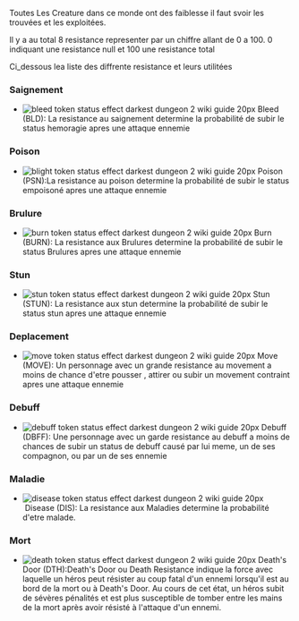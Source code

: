 
Toutes Les Creature dans ce monde ont des faiblesse il faut svoir les trouvées et les exploitées.

Il y a au total 8 resistance  representer par un chiffre allant de 0 a 100. 0 indiquant une resistance null et 100 une resistance total

Ci_dessous lea liste des diffrente resistance et leurs utilitées

### Saignement

-   ![bleed token status effect darkest dungeon 2 wiki guide 20px](https://darkestdungeon2.wiki.fextralife.com/file/Darkest-Dungeon-2/bleed-token-status-effect-darkest-dungeon-2-wiki-guide-20px.png "Bleed") Bleed (BLD): La resistance au saignement determine la probabilité de subir le status hemoragie apres une attaque ennemie

### Poison

-   ![blight token status effect darkest dungeon 2 wiki guide 20px](https://darkestdungeon2.wiki.fextralife.com/file/Darkest-Dungeon-2/blight-token-status-effect-darkest-dungeon-2-wiki-guide-20px.png "Blight") Poison (PSN):La resistance au poison determine la probabilité de subir le status empoisoné apres une attaque ennemie

### Brulure

-   ![burn token status effect darkest dungeon 2 wiki guide 20px](https://darkestdungeon2.wiki.fextralife.com/file/Darkest-Dungeon-2/burn-token-status-effect-darkest-dungeon-2-wiki-guide-20px.png "Burn") Burn (BURN): La resistance aux Brulures determine la probabilité de subir le status Brulures apres une attaque ennemie

### Stun

-   ![stun token status effect darkest dungeon 2 wiki guide 20px](https://darkestdungeon2.wiki.fextralife.com/file/Darkest-Dungeon-2/stun-token-status-effect-darkest-dungeon-2-wiki-guide-20px.png "Stun") Stun (STUN): La resistance aux stun determine la probabilité de subir le status stun apres une attaque ennemie

### Deplacement

-   ![move token status effect darkest dungeon 2 wiki guide 20px](https://darkestdungeon2.wiki.fextralife.com/file/Darkest-Dungeon-2/move-token-status-effect-darkest-dungeon-2-wiki-guide-20px.png "Move") Move (MOVE):  Un personnage avec un grande resistance au movement a moins de chance d'etre pousser , attirer ou subir un movement contraint apres une attaque ennemie 

### Debuff

-   ![debuff token status effect darkest dungeon 2 wiki guide 20px](https://darkestdungeon2.wiki.fextralife.com/file/Darkest-Dungeon-2/debuff-token-status-effect-darkest-dungeon-2-wiki-guide-20px.png "Debuff") Debuff (DBFF): Une personnage avec un garde resistance au debuff a moins de chances de subir un status de debuff causé par lui meme, un de ses compagnon, ou par un de ses ennemie

### Maladie

-   ![disease token status effect darkest dungeon 2 wiki guide 20px](https://darkestdungeon2.wiki.fextralife.com/file/Darkest-Dungeon-2/disease-token-status-effect-darkest-dungeon-2-wiki-guide-20px.png "Disease") Disease (DIS):  La resistance aux Maladies determine la probabilité d'etre malade.

### Mort

-   ![death token status effect darkest dungeon 2 wiki guide 20px](https://darkestdungeon2.wiki.fextralife.com/file/Darkest-Dungeon-2/death-token-status-effect-darkest-dungeon-2-wiki-guide-20px.png "Death") Death's Door (DTH):Death's Door ou Death Resistance indique la force avec laquelle un héros peut résister au coup fatal d'un ennemi lorsqu'il est au bord de la mort ou à Death's Door. Au cours de cet état, un héros subit de sévères pénalités et est plus susceptible de tomber entre les mains de la mort après avoir résisté à l'attaque d'un ennemi.